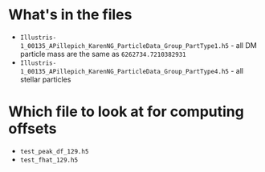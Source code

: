 # What's in the files 
* `Illustris-1_00135_APillepich_KarenNG_ParticleData_Group_PartType1.h5` - all
    DM particle mass are the same as `6262734.7210382931`
* `Illustris-1_00135_APillepich_KarenNG_ParticleData_Group_PartType4.h5` - all
    stellar particles 

# Which file to look at for computing offsets  
* `test_peak_df_129.h5`
* `test_fhat_129.h5`
